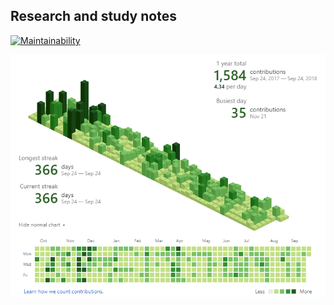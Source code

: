 <!-- Image CopyRight: [**Nalan Shao**](https://github.com/yjjnls) -->

## Research and study notes

[![Maintainability](https://api.codeclimate.com/v1/badges/7c7f8653feba5c762b25/maintainability)](https://codeclimate.com/github/yjjnls/Notes/maintainability)

![](./img/commit.PNG)
